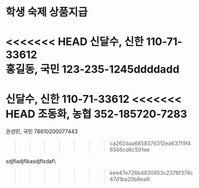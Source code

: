 # 학생 숙제 상품지급
<<<<<<< HEAD
신달수, 신한 110-71-33612   
홍길동, 국민 123-235-1245ddddadd
=======
신달수, 신한 110-71-33612
<<<<<<< HEAD
조동화, 농협 352-185720-7283
=======
권성민, 국민 78610200077443   
>>>>>>> ca262daa6858376312ea637f9f46566cd6c591ee

sdjfladjflkasdjflsdaf\

>>>>>>> eee47e726b4830853c2376f374c47d1ba20b8ea9
